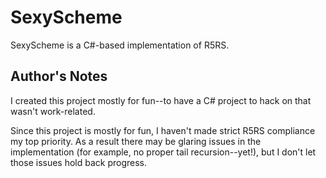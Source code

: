 # SexyScheme

SexyScheme is a C#-based implementation of R5RS.

## Author's Notes

I created this project mostly for fun--to have a C# project to hack on that wasn't work-related.

Since this project is mostly for fun, I haven't made strict R5RS compliance my top priority. As a result there may be glaring issues in the implementation (for example, no proper tail recursion--yet!), but I don't let those issues hold back progress.


